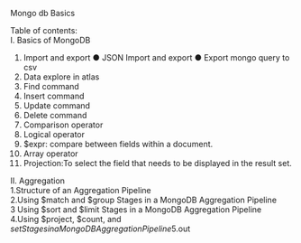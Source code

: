 Mongo db Basics

Table of contents:  
I. Basics of MongoDB  
1. Import and export
   ● JSON Import and export
   ● Export mongo query to csv
3. Data explore in atlas
4. Find command
5. Insert command
6. Update command
7. Delete command
8. Comparison operator
9. Logical operator 
10. $expr: compare between fields within a document.
11. Array operator
12. Projection:To select the field that needs to be displayed in the result set.

      
II. Aggregation  
1.Structure of an Aggregation Pipeline  
2.Using $match and $group Stages in a MongoDB Aggregation Pipeline  
3 Using $sort and $limit Stages in a MongoDB Aggregation Pipeline  
4.Using $project, $count, and $set Stages in a MongoDB Aggregation Pipeline  
5.$out  


